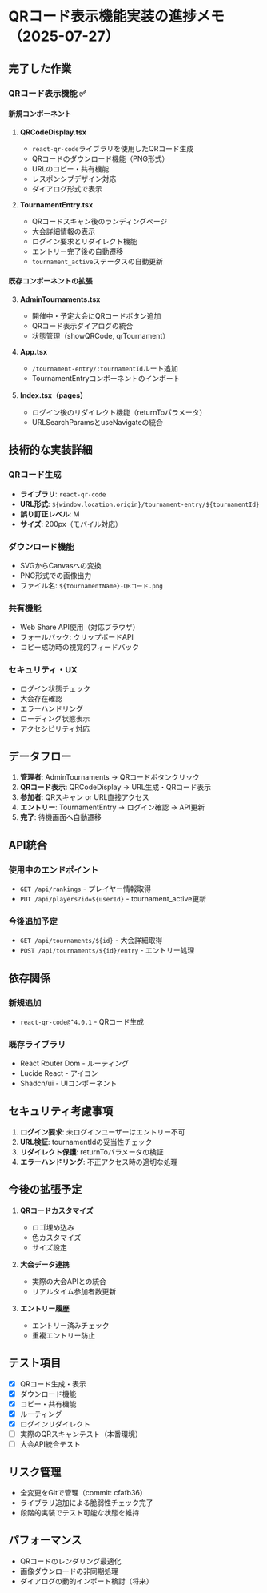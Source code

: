 # QRコード表示機能実装の進捗メモ（2025-07-27）

## 完了した作業

### QRコード表示機能 ✅

#### 新規コンポーネント
1. **QRCodeDisplay.tsx**
   - `react-qr-code`ライブラリを使用したQRコード生成
   - QRコードのダウンロード機能（PNG形式）
   - URLのコピー・共有機能
   - レスポンシブデザイン対応
   - ダイアログ形式で表示

2. **TournamentEntry.tsx**
   - QRコードスキャン後のランディングページ
   - 大会詳細情報の表示
   - ログイン要求とリダイレクト機能
   - エントリー完了後の自動遷移
   - `tournament_active`ステータスの自動更新

#### 既存コンポーネントの拡張
3. **AdminTournaments.tsx**
   - 開催中・予定大会にQRコードボタン追加
   - QRコード表示ダイアログの統合
   - 状態管理（showQRCode, qrTournament）

4. **App.tsx**
   - `/tournament-entry/:tournamentId`ルート追加
   - TournamentEntryコンポーネントのインポート

5. **Index.tsx（pages）**
   - ログイン後のリダイレクト機能（returnToパラメータ）
   - URLSearchParamsとuseNavigateの統合

## 技術的な実装詳細

### QRコード生成
- **ライブラリ**: `react-qr-code`
- **URL形式**: `${window.location.origin}/tournament-entry/${tournamentId}`
- **誤り訂正レベル**: M
- **サイズ**: 200px（モバイル対応）

### ダウンロード機能
- SVGからCanvasへの変換
- PNG形式での画像出力
- ファイル名: `${tournamentName}-QRコード.png`

### 共有機能
- Web Share API使用（対応ブラウザ）
- フォールバック: クリップボードAPI
- コピー成功時の視覚的フィードバック

### セキュリティ・UX
- ログイン状態チェック
- 大会存在確認
- エラーハンドリング
- ローディング状態表示
- アクセシビリティ対応

## データフロー

1. **管理者**: AdminTournaments → QRコードボタンクリック
2. **QRコード表示**: QRCodeDisplay → URL生成・QRコード表示
3. **参加者**: QRスキャン or URL直接アクセス
4. **エントリー**: TournamentEntry → ログイン確認 → API更新
5. **完了**: 待機画面へ自動遷移

## API統合

### 使用中のエンドポイント
- `GET /api/rankings` - プレイヤー情報取得
- `PUT /api/players?id=${userId}` - tournament_active更新

### 今後追加予定
- `GET /api/tournaments/${id}` - 大会詳細取得
- `POST /api/tournaments/${id}/entry` - エントリー処理

## 依存関係

### 新規追加
- `react-qr-code@^4.0.1` - QRコード生成

### 既存ライブラリ
- React Router Dom - ルーティング
- Lucide React - アイコン
- Shadcn/ui - UIコンポーネント

## セキュリティ考慮事項

1. **ログイン要求**: 未ログインユーザーはエントリー不可
2. **URL検証**: tournamentIdの妥当性チェック
3. **リダイレクト保護**: returnToパラメータの検証
4. **エラーハンドリング**: 不正アクセス時の適切な処理

## 今後の拡張予定

1. **QRコードカスタマイズ**
   - ロゴ埋め込み
   - 色カスタマイズ
   - サイズ設定

2. **大会データ連携**
   - 実際の大会APIとの統合
   - リアルタイム参加者数更新

3. **エントリー履歴**
   - エントリー済みチェック
   - 重複エントリー防止

## テスト項目

- [x] QRコード生成・表示
- [x] ダウンロード機能
- [x] コピー・共有機能
- [x] ルーティング
- [x] ログインリダイレクト
- [ ] 実際のQRスキャンテスト（本番環境）
- [ ] 大会API統合テスト

## リスク管理

- 全変更をGitで管理（commit: cfafb36）
- ライブラリ追加による脆弱性チェック完了
- 段階的実装でテスト可能な状態を維持

## パフォーマンス

- QRコードのレンダリング最適化
- 画像ダウンロードの非同期処理
- ダイアログの動的インポート検討（将来）